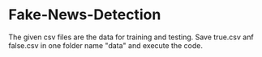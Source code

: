 # Fake-News-Detection

The given csv files are the data for training and testing.
Save true.csv anf false.csv in one folder name "data" and execute the code.
